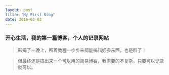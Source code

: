 ```yaml
---
layout: post
title: "My First Blog"
date: 2016-03-03
---
```


### 开心生活，我的第一篇博客，个人的记录网站


>鼓捣了一晚上，照着教程一步步来都能搞错好多东西，也是醉了！

>但最终还是搞出来一个可以用的简易博客，我需要的不复杂，只要可以记录就可以。

